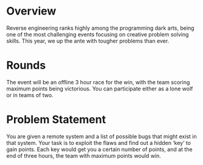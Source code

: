 <!-- TITLE: Reverse Coding -->
<!-- SUBTITLE: Can you uncompile it? -->

# Overview
Reverse engineering ranks highly among the programming dark arts, being one of the most challenging events focusing on creative problem solving skills. This year, we up the ante with tougher problems than ever.

# Rounds
The event will be an offline 3 hour race for the win, with the team scoring maximum points being victorious. You can participate either as a lone wolf or in teams of two.

# Problem Statement
You are given a remote system and a list of possible bugs that might exist in that system. Your task is to exploit the flaws and find out a hidden ‘key’ to gain points. Each key would get you a certain number of points, and at the end of three hours, the team with maximum points would win.